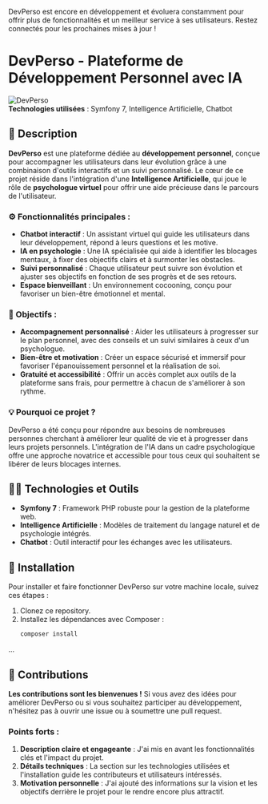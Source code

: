 DevPerso est encore en développement et évoluera constamment pour offrir plus de fonctionnalités et un meilleur service à ses utilisateurs. Restez connectés pour les prochaines mises à jour !

# DevPerso - Plateforme de Développement Personnel avec IA

![DevPerso](https://img.shields.io/badge/Project-DevPerso-%23333)  
**Technologies utilisées** : Symfony 7, Intelligence Artificielle, Chatbot

## 🚀 Description

**DevPerso** est une plateforme dédiée au **développement personnel**, conçue pour accompagner les utilisateurs dans leur évolution grâce à une combinaison d'outils interactifs et un suivi personnalisé. Le cœur de ce projet réside dans l'intégration d'une **Intelligence Artificielle**, qui joue le rôle de **psychologue virtuel** pour offrir une aide précieuse dans le parcours de l'utilisateur.

### ⚙️ Fonctionnalités principales :
- **Chatbot interactif** : Un assistant virtuel qui guide les utilisateurs dans leur développement, répond à leurs questions et les motive.
- **IA en psychologie** : Une IA spécialisée qui aide à identifier les blocages mentaux, à fixer des objectifs clairs et à surmonter les obstacles.
- **Suivi personnalisé** : Chaque utilisateur peut suivre son évolution et ajuster ses objectifs en fonction de ses progrès et de ses retours.
- **Espace bienveillant** : Un environnement cocooning, conçu pour favoriser un bien-être émotionnel et mental.

### 🎯 Objectifs :
- **Accompagnement personnalisé** : Aider les utilisateurs à progresser sur le plan personnel, avec des conseils et un suivi similaires à ceux d'un psychologue.
- **Bien-être et motivation** : Créer un espace sécurisé et immersif pour favoriser l'épanouissement personnel et la réalisation de soi.
- **Gratuité et accessibilité** : Offrir un accès complet aux outils de la plateforme sans frais, pour permettre à chacun de s'améliorer à son rythme.

### 💡 Pourquoi ce projet ?
DevPerso a été conçu pour répondre aux besoins de nombreuses personnes cherchant à améliorer leur qualité de vie et à progresser dans leurs projets personnels. L'intégration de l'IA dans un cadre psychologique offre une approche novatrice et accessible pour tous ceux qui souhaitent se libérer de leurs blocages internes.

## 🧑‍💻 Technologies et Outils
- **Symfony 7** : Framework PHP robuste pour la gestion de la plateforme web.
- **Intelligence Artificielle** : Modèles de traitement du langage naturel et de psychologie intégrés.
- **Chatbot** : Outil interactif pour les échanges avec les utilisateurs.

## 📖 Installation

Pour installer et faire fonctionner DevPerso sur votre machine locale, suivez ces étapes :

1. Clonez ce repository.
2. Installez les dépendances avec Composer :
   ```bash
   composer install
...
## 💬 Contributions
**Les contributions sont les bienvenues !** Si vous avez des idées pour améliorer DevPerso ou si vous souhaitez participer au développement, n'hésitez pas à ouvrir une issue ou à soumettre une pull request.


### Points forts :
1. **Description claire et engageante** : J'ai mis en avant les fonctionnalités clés et l'impact du projet.
2. **Détails techniques** : La section sur les technologies utilisées et l'installation guide les contributeurs et utilisateurs intéressés.
3. **Motivation personnelle** : J'ai ajouté des informations sur la vision et les objectifs derrière le projet pour le rendre encore plus attractif.

